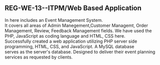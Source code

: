 ## REG-WE-13--ITPM/Web Based Application

In here includes an Event Management System.  
It covers all areas of Admin Manegement,Customer Managemt, Order Management, Review, Feedback Management fields. 
We have used the PHP, JavaScript as coding language and HTML, CSS here.  
Successfully created a web application utilizing PHP server side programming, HTML, CSS, and JavaScript. A MySQL database  
serves as the server's database. Designed to deliver their event planning services as requested by clients.
